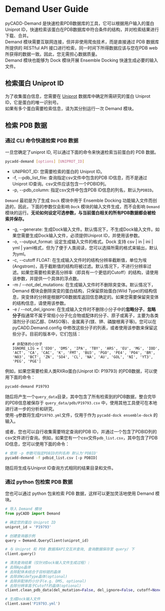 # Demand User Guide

pyCADD-Demand 是快速检索PDB数据库的工具，它可以根据用户输入的蛋白Uniprot ID，快速检索该蛋白在PDB数据库中符合条件的结构，并对检索结果进行下载、合并。  
Demand 模块需要互联网连接，但并非使用爬虫技术，而是直接通过 PDB 数据库所提供的 RESTful API 接口进行检索，同一时间下所得数据应该与您在PDB web 所获得的数据一致。因此，您无需担心数据质量。  
Demand 模块也能够为 Dock 模块开展 Ensemble Docking 快速生成必要的输入文件。

## 检索蛋白 Uniprot ID

为了收集蛋白信息，您需要在 [Uniprot](https://www.uniprot.org/) 数据库中确定所需研究的蛋白 Uniprot ID，它是蛋白的唯一识别号。  
如果有多个蛋白需要检索信息，请为其分别运行一次 Demand 模块。

## 检索 PDB 数据

### 通过 CLI 命令快速检索 PDB 数据

一旦您确定了uniprot ID, 可以通过下面的命令来快速检索当前蛋白的 PDB 数据。  

```bash
pycadd-demand [options] [UNIPROT_ID]
```
- UNIPROT_ID: 您需要检索的蛋白的 Uniprot ID。
- -f, --pdb_list_file: 查询指定csv文件中包含的PDB ID信息，而不是通过Uniprot ID查询。csv文件应该包含一个PDBID列。
- -p, --pdb_column: 指定csv文件中包含PDB ID信息的列名，默认为`PDBID`。

`Demand` 最初是为了生成 `Dock` 模块中用于 Ensemble Docking 功能输入文件而创造的，因此，下面的参数仅会影响 `Dock` 模块的输入文件生成，而不会影响 `Demand` 模块的运行。**无论如何设定可选参数，与当前蛋白相关的所有PDB数据都会被检索并保存。**

- -g, --generate: 生成Dock输入文件。默认情况下，不生成Dock输入文件。如果您需要生成Dock输入文件，必须提供Uniprot ID，并使用该参数。
- -o, --output_format: 设定生成输入文件的格式。Dock 支持 csv | in | ini | yml | yaml格式，但为了便于人类阅读，您可以选择所需的格式来输出，默认为yml。
- -c, --cutoff FLOAT: 在生成输入文件时的结构分辨率截断值，单位为埃(Angstrom)，高于截断值的结构将被过滤。默认情况下，不进行分辨率过滤。如果您需要检索更高分辨率（即具有一个更低的Cutoff）的结构，请使用该参数，并提供一个具体的浮点数。
- -m / --not_del_mutations: 在生成输入文件时不删除突变体。默认情况下，Demand 模块会删除突变的蛋白结构，只保留原始蛋白(Wild Type)的结构信息，突变体的分辨是根据PDB数据库返回信息确定的。如果您需要保留突变体的结构信息，请使用该参数。
- -e / --not_del_ignore: 在生成输入文件时不删除小分子中的**忽略分子**。**忽略分子**指通常不属于常规小分子化合物或配体的分子、原子或离子，主要为各类溶剂分子(如乙醇、DMSO等)、金属离子(镁、钾、磷酸根离子等)。您可以在 pyCADD.Demand.config 中修改这些分子的列表，或者使用该参数来保留这些分子。目前的版本中，它们包括：
    ```
    # 非配体的小分子
    IGNORE_LIG = ['EDO', 'DMS', 'IPA', 'TBY', 'ARS', 'EU', 'MG', 'IOD', 'ACT', 'CA', 'CAC', 'K', 'FMT', 'BU3', 'PGO', 'PE4', 'PO4', 'BR', 'NO3', 'BCT', 'ZN', 'SO4', 'CL', 'NA', 'AU', 'GOL', 'NI', 'YT3', 'PEG', 'PGE']
    ```


例如，如果您需要检索人类RXRα蛋白(Uniprot ID: P19793) 的PDB数据，可以使用下面的命令：

```bash
pycadd-demand P19793
```
随后将产生一个`query_data`目录，其中包含了所有检索到的PDB数据，整合完毕的PDB信息被保存于 `query_data/pdb/P19793.csv` 中，使用其他工具便可在本地进行进一步的分析和研究。  
使用`-g`参数将生成`P19793.yml`文件，仅用于作为 `pycadd-dock ensemble-dock` 的输入。

或者，您也可以自行收集需要特定查询的PDB ID，并通过一个包含了PDBID列的csv文件进行查询。例如，如果您有一个csv文件`pdb_list.csv`，其中包含了PDB ID信息，您可以使用下面的命令：

```bash
# 使用 -p 参数可指定PDBID的列名称 默认为'PDBID'
pycadd-demand -f pdbid_list.csv [-p PDBID]
```
随后将生成与Uniprot ID查询方式相同的结果目录和文件。

### 通过 python 包检索 PDB 数据

您也可以通过 python 包来检索 PDB 数据，这样可以更加灵活地使用 Demand 模块。

```python
# 导入 Demand 模块
from pyCADD import Demand

# 确定您的蛋白 Uniprot ID
uniprot_id = 'P19793'

# 创建查询器示例
query = Demand.QueryClient(uniprot_id)

# 与 Uniprot 和 PDB 数据库API交互并查询, 查询数据保存至 query/ 下
client.query()

# 清洗查询结果（仅针对Dock输入文件生成过程）:
# 去除Apo晶体   
# 去除配体未结合于目标链的晶体
# 去除非WideType晶体(optional)
# 去除非配体的小分子(e.g. DMS, optional)
# 去除分辨率高于Cutoff的晶体(optional)
client.clean_pdb_data(del_mutation=False, del_ignore=False, cutoff=None)

# 生成Dock输入文件
client.save('P19793.yml')

```